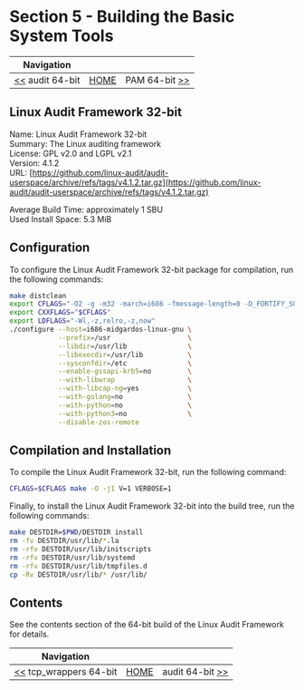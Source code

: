 # Section 5 - Building the Basic System Tools

| Navigation |||
| --- | --- | ---: |
| [<<](./audit64bit.md) audit 64-bit | [HOME](../README.md) | PAM 64-bit [>>](./pam64bit.md) |

## Linux Audit Framework 32-bit

Name: Linux Audit Framework 32-bit<br />
Summary: The Linux auditing framework<br />
License: GPL v2.0 and LGPL v2.1<br />
Version: 4.1.2<br />
URL: [https://github.com/linux-audit/audit-userspace/archive/refs/tags/v4.1.2.tar.gz](https://github.com/linux-audit/audit-userspace/archive/refs/tags/v4.1.2.tar.gz)<br />

Average Build Time: approximately 1 SBU<br />
Used Install Space: 5.3 MiB <br />

## Configuration

To configure the Linux Audit Framework 32-bit package for compilation, run the following commands:

```bash
make distclean
export CFLAGS="-O2 -g -m32 -march=i686 -fmessage-length=0 -D_FORTIFY_SOURCE=2 -fstack-protector -funwind-tables -fasynchronous-unwind-tables -fno-strict-aliasing"
export CXXFLAGS="$CFLAGS"
export LDFLAGS="-Wl,-z,relro,-z,now"
./configure --host=i686-midgardos-linux-gnu \
            --prefix=/usr                   \
            --libdir=/usr/lib               \
            --libexecdir=/usr/lib           \
            --sysconfdir=/etc               \
            --enable-gssapi-krb5=no         \
            --with-libwrap                  \
            --with-libcap-ng=yes            \
            --with-golang=no                \
            --with-python=no                \
            --with-python3=no               \
            --disable-zos-remote
```

## Compilation and Installation

To compile the Linux Audit Framework 32-bit, run the following command:

```bash
CFLAGS=$CFLAGS make -O -j1 V=1 VERBOSE=1
```

Finally, to install the Linux Audit Framework 32-bit into the build tree, run the following commands:

```bash
make DESTDIR=$PWD/DESTDIR install
rm -fv DESTDIR/usr/lib/*.la
rm -rfv DESTDIR/usr/lib/initscripts
rm -rfv DESTDIR/usr/lib/systemd
rm -rfv DESTDIR/usr/lib/tmpfiles.d
cp -Rv DESTDIR/usr/lib/* /usr/lib/
```

## Contents

See the contents section of the 64-bit build of the Linux Audit Framework for details.

| Navigation |||
| --- | --- | ---: |
| [<<](./tcp_wrappers64bit.md) tcp_wrappers 64-bit | [HOME](../README.md) | audit 64-bit [>>](./audit64bit.md) |
